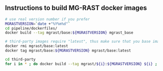 Instructions to build MG-RAST docker images
-------------------------------------------

```bash
# use real version number if you prefer
MGRASTVERSION=`date +"%Y%m%d"` 
cd pipeline/dockerfiles/
docker build --tag mgrast/base:${MGRASTVERSION} mgrast_base

# third-party images require "latest", thus make sure that you base image is called "latest"
docker rmi mgrast/base:latest
docker tag mgrast/base:${MGRASTVERSION} mgrast/base:latest

cd third-party
for i in * ; do docker build --tag mgrast/${i}:${MGRASTVERSION} ${i} ; done
```
